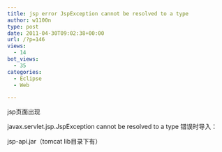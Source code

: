 ```yaml
---
title: jsp error JspException cannot be resolved to a type
author: w1100n
type: post
date: 2011-04-30T09:02:38+00:00
url: /?p=146
views:
  - 14
bot_views:
  - 35
categories:
  - Eclipse
  - Web

---
```

jsp页面出现
  
javax.servlet.jsp.JspException cannot be resolved to a type 错误时导入：
  
jsp-api.jar（tomcat lib目录下有）